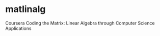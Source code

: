 matlinalg
=========

Coursera Coding the Matrix: Linear Algebra through Computer Science Applications 
